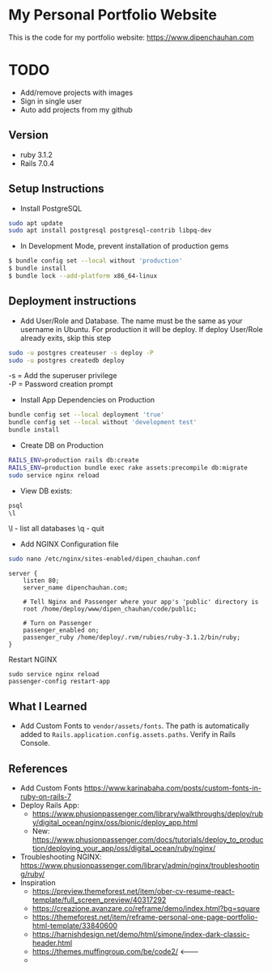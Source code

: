 # My Personal Portfolio Website

This is the code for my portfolio website: https://www.dipenchauhan.com

# TODO

- Add/remove projects with images
- Sign in single user
- Auto add projects from my github

## Version

- ruby 3.1.2
- Rails 7.0.4

## Setup Instructions

- Install PostgreSQL

```sh
sudo apt update
sudo apt install postgresql postgresql-contrib libpq-dev
```

- In Development Mode, prevent installation of production gems

```sh
$ bundle config set --local without 'production'
$ bundle install
$ bundle lock --add-platform x86_64-linux
```

## Deployment instructions

- Add User/Role and Database. The name must be the same as your username in Ubuntu. For production it will be deploy. If deploy User/Role already exits, skip this step

```sh
sudo -u postgres createuser -s deploy -P
sudo -u postgres createdb deploy
```

-s = Add the superuser privilege<br>
-P = Password creation prompt

- Install App Dependencies on Production

```sh
bundle config set --local deployment 'true'
bundle config set --local without 'development test'
bundle install
```

- Create DB on Production

```sh
RAILS_ENV=production rails db:create
RAILS_ENV=production bundle exec rake assets:precompile db:migrate
sudo service nginx reload
```

- View DB exists:

```sh
psql
\l
```

\l - list all databases
\q - quit

- Add NGINX Configuration file

```sh
sudo nano /etc/nginx/sites-enabled/dipen_chauhan.conf
```

```
server {
    listen 80;
    server_name dipenchauhan.com;

    # Tell Nginx and Passenger where your app's 'public' directory is
    root /home/deploy/www/dipen_chauhan/code/public;

    # Turn on Passenger
    passenger_enabled on;
    passenger_ruby /home/deploy/.rvm/rubies/ruby-3.1.2/bin/ruby;
}
```

Restart NGINX

```
sudo service nginx reload
passenger-config restart-app
```

## What I Learned

- Add Custom Fonts to `vendor/assets/fonts`. The path is automatically added to `Rails.application.config.assets.paths`. Verify in Rails Console.

## References

- Add Custom Fonts
  https://www.karinabaha.com/posts/custom-fonts-in-ruby-on-rails-7
- Deploy Rails App:
  - https://www.phusionpassenger.com/library/walkthroughs/deploy/ruby/digital_ocean/nginx/oss/bionic/deploy_app.html
  - New: https://www.phusionpassenger.com/docs/tutorials/deploy_to_production/deploying_your_app/oss/digital_ocean/ruby/nginx/
- Troubleshooting NGINX: https://www.phusionpassenger.com/library/admin/nginx/troubleshooting/ruby/
- Inspiration
  - https://preview.themeforest.net/item/ober-cv-resume-react-template/full_screen_preview/40317292
  - https://creazione.avanzare.co/reframe/demo/index.html?bg=square
  - https://themeforest.net/item/reframe-personal-one-page-portfolio-html-template/33840600
  - https://harnishdesign.net/demo/html/simone/index-dark-classic-header.html
  - https://themes.muffingroup.com/be/code2/ <---
  -
